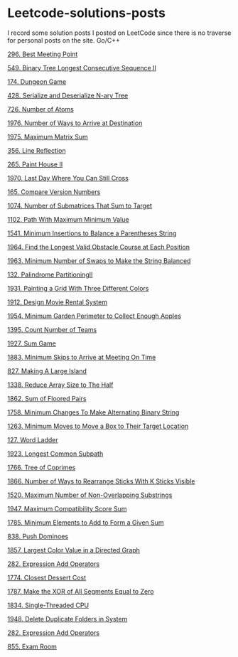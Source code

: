 # Leetcode-solutions-posts
I record some solution posts I posted on LeetCode since there is no traverse for personal posts on the site.
Go/C++

[296. Best Meeting Point](https://leetcode.com/problems/best-meeting-point/discuss/1453136/C%2B%2B-intuitive-solution-O(m*n)t-%2B-O(m%2Bn))

[549. Binary Tree Longest Consecutive Sequence II](https://leetcode.com/problems/binary-tree-longest-consecutive-sequence-ii/discuss/1451192/C%2B%2B-one-pass-and-clean-and-concise)

[174. Dungeon Game](https://leetcode.com/problems/dungeon-game/discuss/1424765/C%2B%2B-Binary-Search-%2BDP)

[428. Serialize and Deserialize N-ary Tree](https://leetcode.com/problems/serialize-and-deserialize-n-ary-tree/discuss/1424509/C%2B%2B-recursive-clean-code)

[726. Number of Atoms](https://leetcode.com/problems/number-of-atoms/discuss/1424428/C%2B%2B-recursive-clean-code)

[1976. Number of Ways to Arrive at Destination](https://leetcode.com/problems/number-of-ways-to-arrive-at-destination/discuss/1417870/C%2B%2B-Dijkstra-%2B-DP)

[1975. Maximum Matrix Sum](https://leetcode.com/problems/maximum-matrix-sum/discuss/1417793/C%2B%2B-greed-count-number-of-negatives-and-zeros)

[356. Line Reflection](https://leetcode.com/problems/line-reflection/discuss/1414578/C%2B%2B-O(n)-hashmap)

[265. Paint House II](https://leetcode.com/problems/paint-house-ii/discuss/1406575/C%2B%2B-Bottom-UP-DP-O(n*k)time%2BO(1)space)

[1970. Last Day Where You Can Still Cross](https://leetcode.com/problems/last-day-where-you-can-still-cross/discuss/1406075/C%2B%2B-Binary-Search-%2B-BFSDFS-beats-100)

[165. Compare Version Numbers](https://leetcode.com/problems/compare-version-numbers/discuss/1398508/C%2B%2B-O(1)-space-solution)

[1074. Number of Submatrices That Sum to Target](https://leetcode.com/problems/number-of-submatrices-that-sum-to-target/discuss/1396403/C%2B%2B-beats-100-easyandcleanandconcise-128ms9MB)

[1102. Path With Maximum Minimum Value](https://leetcode.com/problems/path-with-maximum-minimum-value/discuss/1394320/C%2B%2B-Binary-Search-%2B-BFS)

[1541. Minimum Insertions to Balance a Parentheses String](https://leetcode.com/problems/minimum-insertions-to-balance-a-parentheses-string/discuss/1393498/C%2B%2B-O(n)timeandO(1)space)

[1964. Find the Longest Valid Obstacle Course at Each Position](https://leetcode.com/problems/find-the-longest-valid-obstacle-course-at-each-position/discuss/1390398/c-lis-clean-concise)

[1963. Minimum Number of Swaps to Make the String Balanced](https://leetcode.com/problems/minimum-number-of-swaps-to-make-the-string-balanced/discuss/1390434/c-math-clean-concise-no-stack-ono1)

[132. Palindrome PartitioningII](https://leetcode.com/problems/palindrome-partitioning-ii/discuss/1388676/C%2B%2B-intuitive-solution-expand-around-the-center-%2B-DP-O(n2))

[1931. Painting a Grid With Three Different Colors](https://leetcode.com/problems/painting-a-grid-with-three-different-colors/discuss/1333442/c-precompute-valid-pairsdp-beats-100-32ms67mb)

[1912. Design Movie Rental System](https://leetcode.com/problems/design-movie-rental-system/discuss/1300431/c-beats-100-timememory-cleaneasy)

[1954. Minimum Garden Perimeter to Collect Enough Apples](https://leetcode.com/problems/minimum-garden-perimeter-to-collect-enough-apples/discuss/1375422/golang-precomputebinary-search)

[1395. Count Number of Teams](https://leetcode.com/problems/count-number-of-teams/discuss/1381836/C%2B%2B-DP%2Bbinary-indexed-tree-O(nlogn))

[1927. Sum Game](https://leetcode.com/problems/sum-game/discuss/1329006/c-greedy)

[1883. Minimum Skips to Arrive at Meeting On Time](https://leetcode.com/problems/minimum-skips-to-arrive-at-meeting-on-time/discuss/1240727/c-1d-dp-with-bottom-up-beats-100-36ms85mb-cleanconcise)

[827. Making A Large Island](https://leetcode.com/problems/making-a-large-island/discuss/1377605/c-make-union-find-o1-total-omn)

[1338. Reduce Array Size to The Half](https://leetcode.com/problems/reduce-array-size-to-the-half/discuss/1320143/c-beats100-on-68ms)

[1862. Sum of Floored Pairs](https://leetcode.com/problems/sum-of-floored-pairs/discuss/1210067/binary-search-with-explanation)

[1758. Minimum Changes To Make Alternating Binary String](https://leetcode.com/problems/minimum-changes-to-make-alternating-binary-string/discuss/1091694/dp-greedy-solutions-time-on-space-o1-clean-and-concise)

[1263. Minimum Moves to Move a Box to Their Target Location](https://leetcode.com/problems/minimum-moves-to-move-a-box-to-their-target-location/discuss/1128447/Using-two-BFS%3A-beats-100-clean-and-easy-to-understand-with-explanation)

[127. Word Ladder](https://leetcode.com/problems/word-ladder/discuss/1384291/c-build-the-graph-with-indexes-and-do-bidirectional-bfs)

[1923. Longest Common Subpath](https://leetcode.com/problems/longest-common-subpath/discuss/1314738/a-naive-but-slow-solution)

[1766. Tree of Coprimes](https://leetcode.com/problems/tree-of-coprimes/discuss/1110477/dfs-using-depth-precompute-coprime-on)

[1866. Number of Ways to Rearrange Sticks With K Sticks Visible](https://leetcode.com/problems/number-of-ways-to-rearrange-sticks-with-k-sticks-visible/discuss/1211305/dp-clean-and-concise-with-explanation)

[1520. Maximum Number of Non-Overlapping Substrings](https://leetcode.com/problems/maximum-number-of-non-overlapping-substrings/discuss/1365104/c-recursion-dp-on)

[1947. Maximum Compatibility Score Sum](https://leetcode.com/problems/maximum-compatibility-score-sum/discuss/1360987/c-dpbitmask)

[1785. Minimum Elements to Add to Form a Given Sum](https://leetcode.com/problems/minimum-elements-to-add-to-form-a-given-sum/discuss/1097449/go-3-lines)

[838. Push Dominoes](https://leetcode.com/problems/push-dominoes/discuss/1353965/c-tow-pointers-ono1-clean)

[1857. Largest Color Value in a Directed Graph](https://leetcode.com/problems/largest-color-value-in-a-directed-graph/discuss/1198830/dfs-dp-easy-to-understand)

[282. Expression Add Operators](https://leetcode.com/problems/expression-add-operators/discuss/1238289/C%2B%2B-clean-and-concise-beats-98.28)

[1774. Closest Dessert Cost](https://leetcode.com/problems/closest-dessert-cost/discuss/1093264/go-beats-1004ms2mb-optimized-with-sorting-and-pruning-input-arrays)

[1787. Make the XOR of All Segments Equal to Zero](https://leetcode.com/problems/make-the-xor-of-all-segments-equal-to-zero/discuss/1097899/bottom-up-1d-dp-o10241024k-time-o1024-space-clean-with-detailed-explanation)

[1834. Single-Threaded CPU](https://leetcode.com/problems/single-threaded-cpu/discuss/1164062/use-priority-queue-as-given-principles-with-explanation)

[1948. Delete Duplicate Folders in System](https://leetcode.com/problems/delete-duplicate-folders-in-system/discuss/1360980/c-straight-forward-triehashmap)

[282. Expression Add Operators](https://leetcode.com/problems/expression-add-operators/discuss/1238293/Golang-beats-100-8ms)

[855. Exam Room](https://leetcode.com/problems/exam-room/discuss/1196481/C%2B%2B-treeset%2Bpriority_queue-beats-100)

[]()

[]()

[]()

